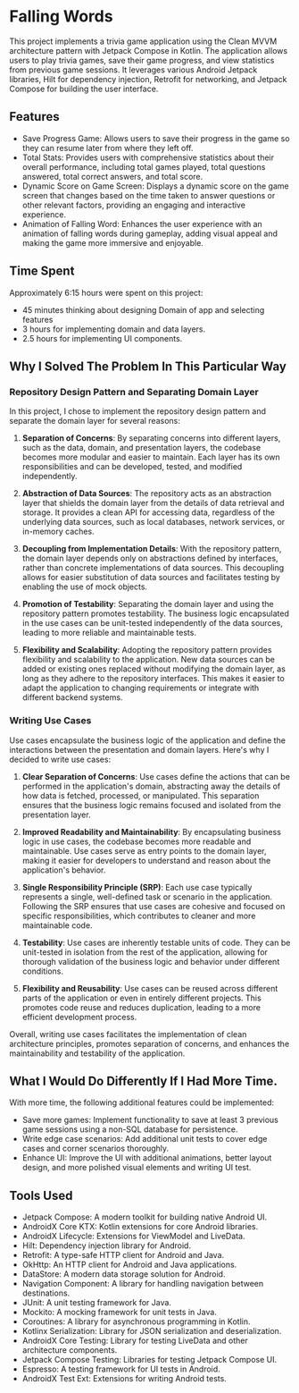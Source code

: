 
# Falling Words

This project implements a trivia game application using the Clean MVVM architecture pattern with Jetpack Compose in Kotlin. The application allows users to play trivia games, save their game progress, and view statistics from previous game sessions. It leverages various Android Jetpack libraries, Hilt for dependency injection, Retrofit for networking, and Jetpack Compose for building the user interface.






## Features

- Save Progress Game: Allows users to save their progress in the game so they can resume later from where they left off.
- Total Stats: Provides users with comprehensive statistics about their overall performance, including total games played, total questions answered, total correct answers, and total score.
- Dynamic Score on Game Screen: Displays a dynamic score on the game screen that changes based on the time taken to answer questions or other relevant factors, providing an engaging and interactive experience.
- Animation of Falling Word: Enhances the user experience with an animation of falling words during gameplay, adding visual appeal and making the game more immersive and enjoyable.





## Time Spent

Approximately 6:15 hours were spent on this project:

- 45 minutes thinking about designing Domain of app and selecting features
- 3 hours for implementing domain and data layers.
- 2.5 hours for implementing UI components.

## Why I Solved The Problem In This Particular Way

### Repository Design Pattern and Separating Domain Layer

In this project, I chose to implement the repository design pattern and separate the domain layer for several reasons:

1. **Separation of Concerns**: By separating concerns into different layers, such as the data, domain, and presentation layers, the codebase becomes more modular and easier to maintain. Each layer has its own responsibilities and can be developed, tested, and modified independently.

2. **Abstraction of Data Sources**: The repository acts as an abstraction layer that shields the domain layer from the details of data retrieval and storage. It provides a clean API for accessing data, regardless of the underlying data sources, such as local databases, network services, or in-memory caches.

3. **Decoupling from Implementation Details**: With the repository pattern, the domain layer depends only on abstractions defined by interfaces, rather than concrete implementations of data sources. This decoupling allows for easier substitution of data sources and facilitates testing by enabling the use of mock objects.

4. **Promotion of Testability**: Separating the domain layer and using the repository pattern promotes testability. The business logic encapsulated in the use cases can be unit-tested independently of the data sources, leading to more reliable and maintainable tests.

5. **Flexibility and Scalability**: Adopting the repository pattern provides flexibility and scalability to the application. New data sources can be added or existing ones replaced without modifying the domain layer, as long as they adhere to the repository interfaces. This makes it easier to adapt the application to changing requirements or integrate with different backend systems.

### Writing Use Cases

Use cases encapsulate the business logic of the application and define the interactions between the presentation and domain layers. Here's why I decided to write use cases:

1. **Clear Separation of Concerns**: Use cases define the actions that can be performed in the application's domain, abstracting away the details of how data is fetched, processed, or manipulated. This separation ensures that the business logic remains focused and isolated from the presentation layer.

2. **Improved Readability and Maintainability**: By encapsulating business logic in use cases, the codebase becomes more readable and maintainable. Use cases serve as entry points to the domain layer, making it easier for developers to understand and reason about the application's behavior.

3. **Single Responsibility Principle (SRP)**: Each use case typically represents a single, well-defined task or scenario in the application. Following the SRP ensures that use cases are cohesive and focused on specific responsibilities, which contributes to cleaner and more maintainable code.

4. **Testability**: Use cases are inherently testable units of code. They can be unit-tested in isolation from the rest of the application, allowing for thorough validation of the business logic and behavior under different conditions.

5. **Flexibility and Reusability**: Use cases can be reused across different parts of the application or even in entirely different projects. This promotes code reuse and reduces duplication, leading to a more efficient development process.

Overall, writing use cases facilitates the implementation of clean architecture principles, promotes separation of concerns, and enhances the maintainability and testability of the application.
##  What I Would Do Differently If I Had More Time.

With more time, the following additional features could be implemented:

- Save more games: Implement functionality to save at least 3 previous game sessions using a non-SQL database for persistence.
- Write edge case scenarios: Add additional unit tests to cover edge cases and corner scenarios thoroughly.
- Enhance UI: Improve the UI with additional animations, better layout design, and more polished visual elements and writing UI test.
## Tools Used
- Jetpack Compose: A modern toolkit for building native Android UI.
- AndroidX Core KTX: Kotlin extensions for core Android libraries.
- AndroidX Lifecycle: Extensions for ViewModel and LiveData.
- Hilt: Dependency injection library for Android.
- Retrofit: A type-safe HTTP client for Android and Java.
- OkHttp: An HTTP client for Android and Java applications.
- DataStore: A modern data storage solution for Android.
- Navigation Component: A library for handling navigation between destinations.
- JUnit: A unit testing framework for Java.
- Mockito: A mocking framework for unit tests in Java.
- Coroutines: A library for asynchronous programming in Kotlin.
- Kotlinx Serialization: Library for JSON serialization and deserialization.
- AndroidX Core Testing: Library for testing LiveData and other architecture components.
- Jetpack Compose Testing: Libraries for testing Jetpack Compose UI.
- Espresso: A testing framework for UI tests in Android.
- AndroidX Test Ext: Extensions for writing Android tests.
